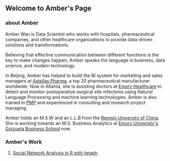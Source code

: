 ## Welcome to Amber's Page
### about Amber
Amber Wan is Data Scientist who works with hospitals, pharmaceutical companies, and other healthcare organizations to provide data-driven solutions and transformations. 

Believing that effective communication between different functions is the key to make changes happen, Amber speaks the language in business, data science, and modern technology.  

In Beijing, Amber has helped to build the BI system for marketing and sales managers at [Astellas Pharma](https://www.astellas.com/), a top 20 pharmaceutical manufacturer worldwide. Now in Atlanta, she is assisting doctors at [Emory Healthcare](https://www.emoryhealthcare.org/) to detect and monitor postoperative surgical site infections using Natural Language Processing and machine learning technologies. Amber is also trained in [PMP](https://www.pmi.org/certifications/types/project-management-pmp) and experienced in consulting and research project managing.  

Amber holds an M.S.W and an L.L.B from the [Renmin University of China](http://www.ruc.edu.cn/en). She is working towards an M.S. Business Analytics at [Emory University's Goizueta Business School](https://goizueta.emory.edu/) now.  

  

### Amber's Work
1. [Social Network Analysis in R with igraph](https://github.com/aw51244/Social-Network-Analysis).
